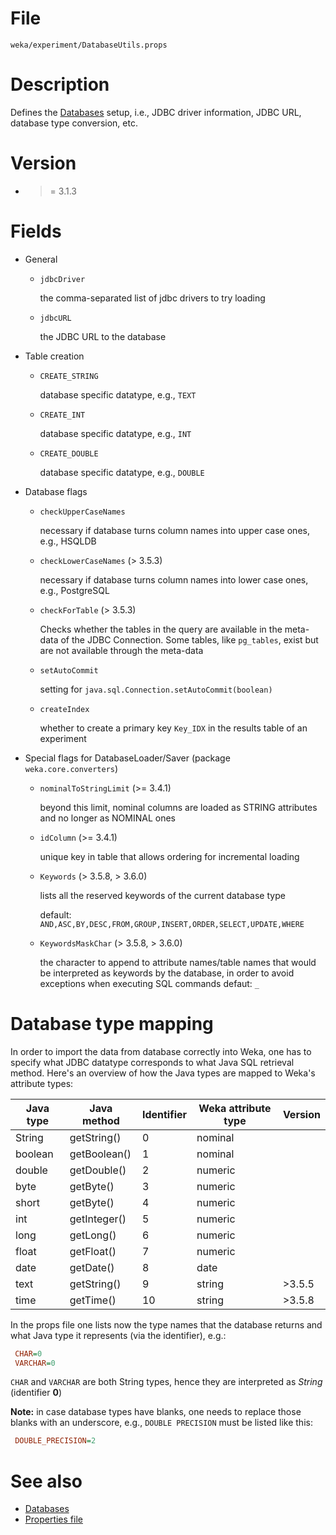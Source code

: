 # File
`weka/experiment/DatabaseUtils.props`

# Description
Defines the [Databases](databases.md) setup, i.e., JDBC driver information, JDBC URL, database type conversion, etc.

# Version

* >= 3.1.3

# Fields

* General

	* `jdbcDriver`
	
		the comma-separated list of jdbc drivers to try loading
		
	* `jdbcURL`
	
		the JDBC URL to the database
		
* Table creation

	* `CREATE_STRING`
	
		database specific datatype, e.g., `TEXT`
		
	* `CREATE_INT`
	
		database specific datatype, e.g., `INT`
		
	* `CREATE_DOUBLE`
	
		database specific datatype, e.g., `DOUBLE`
		
* Database flags

	* `checkUpperCaseNames`
	
		necessary if database turns column names into upper case ones, e.g., HSQLDB
		
	* `checkLowerCaseNames` (> 3.5.3)
	
		necessary if database turns column names into lower case ones, e.g., PostgreSQL
		
	* `checkForTable` (> 3.5.3)
	
		Checks whether the tables in the query are available in the meta-data of the JDBC Connection. Some tables, like `pg_tables`, exist but are not available through the meta-data
		
	* `setAutoCommit`
	
		setting for `java.sql.Connection.setAutoCommit(boolean)`
		
	* `createIndex`
	
		whether to create a primary key `Key_IDX` in the results table of an experiment
		
* Special flags for DatabaseLoader/Saver (package `weka.core.converters`)

	* `nominalToStringLimit` (>= 3.4.1)
	
		beyond this limit, nominal columns are loaded as STRING attributes and no longer as NOMINAL ones
		
	* `idColumn` (>= 3.4.1)
	
		unique key in table that allows ordering for incremental loading
		
	* `Keywords` (> 3.5.8, > 3.6.0)
	
		lists all the reserved keywords of the current database type
		
		default: `AND,ASC,BY,DESC,FROM,GROUP,INSERT,ORDER,SELECT,UPDATE,WHERE`
		
	* `KeywordsMaskChar` (> 3.5.8, > 3.6.0)
	
		the character to append to attribute names/table names that would be interpreted as keywords by the database, in order to avoid exceptions when executing SQL commands
		defaut: `_`

# Database type mapping
In order to import the data from database correctly into Weka, one has to specify what JDBC datatype corresponds to what Java SQL retrieval method. Here's an overview of how the Java types are mapped to Weka's attribute types:

| **Java type** | **Java method** | **Identifier** | **Weka attribute type** | **Version** |
--- | --- | --- | --- | --- |
String | getString() | 0 | nominal | 
boolean | getBoolean() | 1 | nominal | 
double | getDouble() | 2 | numeric | 
byte | getByte() | 3 | numeric | 
short | getByte() | 4 | numeric | 
int | getInteger() | 5 | numeric | 
long | getLong() | 6 | numeric | 
float | getFloat() | 7 | numeric | 
date | getDate() | 8 | date | 
text | getString() | 9 | string | >3.5.5 
time | getTime() | 10 | string | >3.5.8 

In the props file one lists now the type names that the database returns and what Java type it represents (via the identifier), e.g.:
```ini
 CHAR=0
 VARCHAR=0
```

`CHAR` and `VARCHAR` are both String types, hence they are interpreted as *String* (identifier **0**)

**Note:** in case database types have blanks, one needs to replace those blanks with an underscore, e.g., `DOUBLE PRECISION` must be listed like this:
```ini
 DOUBLE_PRECISION=2
```

# See also
* [Databases](databases.md)
* [Properties file](properties_file.md)
